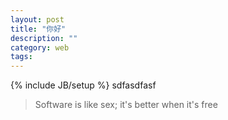 ```yaml
---
layout: post
title: "你好"
description: ""
category: web
tags: 
---
```

{% include JB/setup %}
sdfasdfasf
>Software is like sex; it's better when it's free
